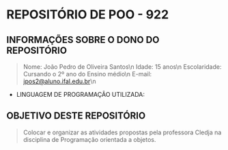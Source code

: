 # REPOSITÓRIO DE POO - 922

## INFORMAÇÕES SOBRE O DONO DO REPOSITÓRIO
> Nome: João Pedro de Oliveira Santos\n
> Idade: 15 anos\n
> Escolaridade: Cursando o 2º ano do Ensino médio\n
> E-mail: jpos2@aluno.ifal.edu.br\n

- LINGUAGEM DE PROGRAMAÇÃO UTILIZADA: 
<picture>
    <source media = "(prefers-color-scheme: dark)" srcset =  https://www.infoescola.com/wp-content/uploads/2011/03/java.jpg>
    <source media = "(prefers-color-scheme: light)" srcset =  https://www.infoescola.com/wp-content/uploads/2011/03/java.jpg>
</picture>

## OBJETIVO DESTE REPOSITÓRIO 
> Colocar e organizar as atividades propostas pela professora Cledja na disciplina de Programação orientada a objetos.
